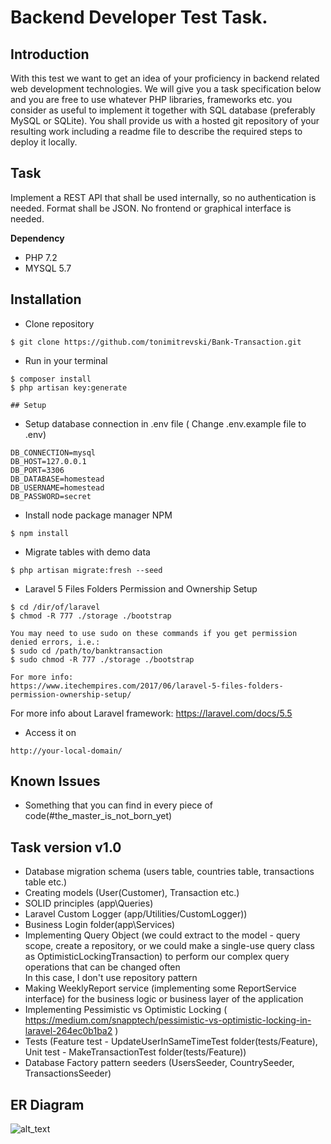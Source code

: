 # Backend Developer Test Task.

## Introduction
With this test we want to get an idea of your proficiency in backend related web development
technologies. We will give you a task specification below and you are free to use whatever PHP
libraries, frameworks etc. you consider as useful to implement it together with SQL database
(preferably MySQL or SQLite).
You shall provide us with a hosted git repository of your resulting work including a readme file to
describe the required steps to deploy it locally.

## Task
Implement a REST API that shall be used internally, so no authentication is needed. Format shall be JSON. No front­end or graphical interface is needed.

**Dependency** <br>
- PHP 7.2
- MYSQL 5.7

## Installation
- Clone repository
```
$ git clone https://github.com/tonimitrevski/Bank-Transaction.git
```
- Run in your terminal
```
$ composer install
$ php artisan key:generate

## Setup
```
- Setup database connection in .env file ( Change .env.example file to .env)
```
DB_CONNECTION=mysql
DB_HOST=127.0.0.1
DB_PORT=3306
DB_DATABASE=homestead
DB_USERNAME=homestead
DB_PASSWORD=secret
```

- Install node package manager NPM
```
$ npm install
```
- Migrate tables with demo data
```
$ php artisan migrate:fresh --seed
```

- Laravel 5 Files Folders Permission and Ownership Setup
```
$ cd /dir/of/laravel
$ chmod -R 777 ./storage ./bootstrap

You may need to use sudo on these commands if you get permission denied errors, i.e.:
$ sudo cd /path/to/banktransaction
$ sudo chmod -R 777 ./storage ./bootstrap

For more info:
https://www.itechempires.com/2017/06/laravel-5-files-folders-permission-ownership-setup/
```
For more info about Laravel framework:
https://laravel.com/docs/5.5

- Access it on
```
http://your-local-domain/
```

## Known Issues
- Something that you can find in every piece of code(#the_master_is_not_born_yet)

## Task version v1.0
- Database migration schema (users table, countries table, transactions table etc.)
- Creating models (User(Customer), Transaction etc.)
- SOLID principles (app\Queries\)
- Laravel Custom Logger (app/Utilities/CustomLogger)) 
- Business Login folder(app\Services\)
- Implementing Query Object (we could extract to the model - query scope, create a repository, or we could make a single-use query class as OptimisticLockingTransaction) to perform our complex query operations that can be changed often
<img src="https://bosnadev.com/wp-content/uploads/2015/03/repository_pattern.png" alt="">  <br> 
In this case, I don't use repository pattern
- Making WeeklyReport service (implementing some ReportService interface) for the business logic or business layer of the application
- Implementing Pessimistic vs Optimistic Locking ( https://medium.com/snapptech/pessimistic-vs-optimistic-locking-in-laravel-264ec0b1ba2 )
- Tests (Feature test - UpdateUserInSameTimeTest folder(tests/Feature), Unit test - MakeTransactionTest folder(tests/Feature))
- Database Factory pattern seeders (UsersSeeder, CountrySeeder, TransactionsSeeder)


## ER Diagram
![alt_text](http://i.imgur.com/bNaxv0o.png "ERD")
 
